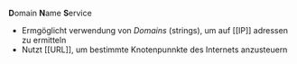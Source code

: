 **D**omain **N**ame **S**ervice

- Ermgöglicht verwendung von _Domains_ (strings), um auf [[IP]] adressen zu ermitteln
- Nutzt [[URL]], um bestimmte Knotenpunnkte des Internets anzusteuern
